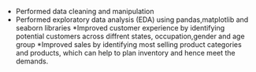 * Performed data cleaning and manipulation
* Performed exploratory data analysis (EDA) using pandas,matplotlib and        seaborn libraries
*Improved customer experience by identifying potential customers across diffrent states, occupation,gender and age group
*Improved sales by identifying most selling product categories and products, which can help to plan inventory and hence meet the demands.
